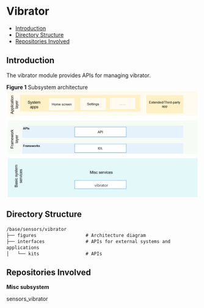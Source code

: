 # Vibrator<a name="EN-US_TOPIC_0000001115554184"></a>

-   [Introduction](#section11660541593)
-   [Directory Structure](#section161941989596)
-   [Repositories Involved](#section1371113476307)

## Introduction<a name="section11660541593"></a>

The vibrator module provides APIs for managing vibrator.

**Figure  1**  Subsystem architecture<a name="fig143011012341"></a>  
![](figures/subsystem_architecture.png "subsystem-architecture")

## Directory Structure<a name="section161941989596"></a>

```
/base/sensors/vibrator
├── figures                  # Architecture diagram
├── interfaces               # APIs for external systems and applications
│   └── kits                 # APIs
```


## Repositories Involved<a name="section1371113476307"></a>

**Misc subsystem**

sensors\_vibrator

